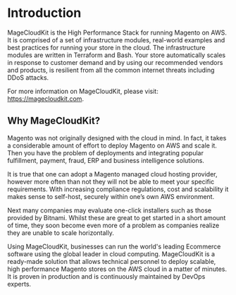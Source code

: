 # Introduction

MageCloudKit is the High Performance Stack for running Magento on AWS. It is comprised of a set of infrastructure
modules, real-world examples and best practices for running your store in the cloud. The infrastructure modules
are written in Terraform and Bash. Your store automatically scales in response to customer demand and by using our
recommended vendors and products, is resilient from all the common internet threats including DDoS attacks.

For more information on MageCloudKit, please visit: https://magecloudkit.com.

## Why MageCloudKit?

Magento was not originally designed with the cloud in mind. In fact, it takes a considerable
amount of effort to deploy Magento on AWS and scale it. Then you have the problem of deployments and integrating
popular fulfillment, payment, fraud, ERP and business intelligence solutions.

It is true that one can adopt a Magento managed cloud hosting provider, however more often than not they will not
be able to meet your specific requirements. With increasing compliance regulations, cost and scalability it makes
sense to self-host, securely within one’s own AWS environment.

Next many companies may evaluate one-click installers such as those provided by Bitnami. Whilst these are great to
get started in a short amount of time, they soon become even more of a problem as companies realize they are unable
to scale horizontally.

Using MageCloudKit, businesses can run the world's leading Ecommerce software using the global leader in cloud
computing. MageCloudKit is a ready-made solution that allows technical personnel to deploy scalable, high
performance Magento stores on the AWS cloud in a matter of minutes. It is proven in production and is continuously
maintained by DevOps experts.
